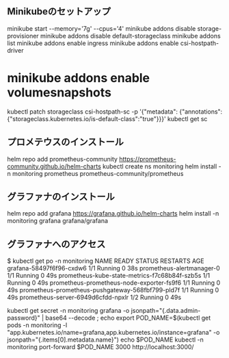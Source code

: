 ## Minikubeのセットアップ

minikube start --memory='7g' --cpus='4'
minikube addons disable storage-provisioner
minikube addons disable default-storageclass
minikube addons list
minikube addons enable ingress
minikube addons enable csi-hostpath-driver

# minikube addons enable volumesnapshots
kubectl patch storageclass csi-hostpath-sc -p '{"metadata": {"annotations":{"storageclass.kubernetes.io/is-default-class":"true"}}}'
kubectl get sc

## プロメテウスのインストール

helm repo add prometheus-community https://prometheus-community.github.io/helm-charts
kubectl create ns monitoring
helm install -n monitoring prometheus prometheus-community/prometheus


## グラファナのインストール

helm repo add grafana https://grafana.github.io/helm-charts
helm install -n monitoring grafana grafana/grafana


## グラファナへのアクセス
$ kubectl get po -n monitoring
NAME                                                READY   STATUS    RESTARTS   AGE
grafana-58497f6f96-cxdw6                            1/1     Running   0          38s
prometheus-alertmanager-0                           1/1     Running   0          49s
prometheus-kube-state-metrics-f7c68b84f-szb5s       1/1     Running   0          49s
prometheus-prometheus-node-exporter-fs9f6           1/1     Running   0          49s
prometheus-prometheus-pushgateway-568fbf799-pld7f   1/1     Running   0          49s
prometheus-server-6949d6cfdd-npxlr                  1/2     Running   0          49s

kubectl get secret -n monitoring grafana -o jsonpath="{.data.admin-password}" | base64 --decode ; echo
export POD_NAME=$(kubectl get pods -n monitoring -l "app.kubernetes.io/name=grafana,app.kubernetes.io/instance=grafana" -o jsonpath="{.items[0].metadata.name}")
echo $POD_NAME
kubectl -n monitoring port-forward $POD_NAME 3000
http://localhost:3000/


